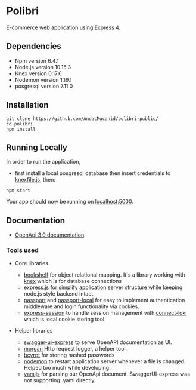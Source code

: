 # Polibri

E-commerce web application using [Express 4](http://expressjs.com/).

## Dependencies
- Npm version 6.4.1
- Node.js version 10.15.3
- Knex version 0.17.6
- Nodemon version 1.19.1
- posgresql version 7.11.0

## Installation

```shell
git clone https://github.com/AndacMucahid/polibri-public/
cd polibri
npm install
```

## Running Locally

In order to run the application,

- first install a local posgresql database then insert credentials to [knexfile.js](./knexfile.js), then:  

```shell
npm start
```

Your app should now be running on [localhost:5000](http://localhost:5000/).

## Documentation

- [OpenApi 3.0 documentation](https://polibri.herokuapp.com/backend/swaggerui)

### Tools used

- Core libraries
    - [bookshelf](https://github.com/bookshelf/bookshelf) for object relational mapping. It's a library working with [knex](https://github.com/tgriesser/knex) which is for database connections
    - [express.js](https://github.com/expressjs/express) for simplify application server structure while keeping node.js style backend intact.
    - [passport](https://github.com/jaredhanson/passport) and [passport-local](https://github.com/jaredhanson/passport-local) for easy to implement authentication middleware and login functionality via cookies.
    - [express-session](https://github.com/expressjs/session) to handle session management with [connect-loki](https://github.com/Requarks/connect-loki) which is local cookie storing tool.
    
- Helper libraries
    - [swagger-ui-express](https://github.com/scottie1984/swagger-ui-express) to serve OpenAPI documentation as UI.
    - [morgan](https://github.com/expressjs/morgan) Http request logger, a helper tool.
    - [bcyrpt](https://github.com/dcodeIO/bcrypt.js) for storing hashed passwords
    - [nodemon](https://github.com/remy/nodemon) to restart application server whenever a file is changed. Helped too much while developing.
    - [yamljs](https://github.com/jeremyfa/yaml.js/) for parsing our OpenApi document. SwaggerUI-express was not supporting .yaml directly.

